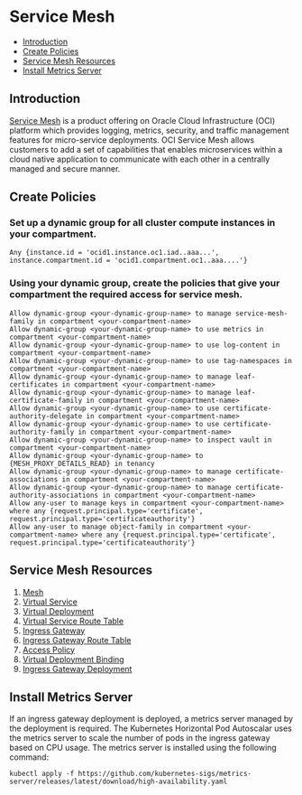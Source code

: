 # Service Mesh

- [Introduction](#introduction)
- [Create Policies](#create-policies)
- [Service Mesh Resources](#service-mesh-resources)
- [Install Metrics Server](#install-metrics-server)


## Introduction

[Service Mesh](https://preview.content.oci.oracleiaas.com/en-us/iaas/Content/service-mesh/home.htm?bundle=8067) is a product offering on Oracle Cloud Infrastructure (OCI) platform which provides logging, metrics, security, and traffic management features for micro-service deployments.
OCI Service Mesh allows customers to add a set of capabilities that enables microservices within a cloud native application to communicate with each other in a centrally managed and secure manner.

## Create Policies

### Set up a dynamic group for all cluster compute instances in your compartment.

```plain
Any {instance.id = 'ocid1.instance.oc1.iad..aaa...', instance.compartment.id = 'ocid1.compartment.oc1..aaa....'}
```

### Using your dynamic group, create the policies that give your compartment the required access for service mesh.

```plain
Allow dynamic-group <your-dynamic-group-name> to manage service-mesh-family in compartment <your-compartment-name>
Allow dynamic-group <your-dynamic-group-name> to use metrics in compartment <your-compartment-name>
Allow dynamic-group <your-dynamic-group-name> to use log-content in compartment <your-compartment-name>
Allow dynamic-group <your-dynamic-group-name> to use tag-namespaces in compartment <your-compartment-name>
Allow dynamic-group <your-dynamic-group-name> to manage leaf-certificates in compartment <your-compartment-name>
Allow dynamic-group <your-dynamic-group-name> to manage leaf-certificate-family in compartment <your-compartment-name>
Allow dynamic-group <your-dynamic-group-name> to use certificate-authority-delegate in compartment <your-compartment-name>
Allow dynamic-group <your-dynamic-group-name> to use certificate-authority-family in compartment <your-compartment-name>
Allow dynamic-group <your-dynamic-group-name> to inspect vault in compartment <your-compartment-name>
Allow dynamic-group <your-dynamic-group-name> to {MESH_PROXY_DETAILS_READ} in tenancy
Allow dynamic-group <your-dynamic-group-name> to manage certificate-associations in compartment <your-compartment-name>
Allow dynamic-group <your-dynamic-group-name> to manage certificate-authority-associations in compartment <your-compartment-name>
Allow any-user to manage keys in compartment <your-compartment-name> where any {request.principal.type='certificate', request.principal.type='certificateauthority'}
Allow any-user to manage object-family in compartment <your-compartment-name> where any {request.principal.type='certificate', request.principal.type='certificateauthority'}
```

## Service Mesh Resources
1. [Mesh](service-mesh/mesh.md)
2. [Virtual Service](service-mesh/virtual-service.md)
3. [Virtual Deployment](service-mesh/virtual-deployment.md)
4. [Virtual Service Route Table](service-mesh/virtual-service-route-table.md)
5. [Ingress Gateway](service-mesh/ingress-gateway.md)
6. [Ingress Gateway Route Table](service-mesh/ingress-gateway-route-table.md)
7. [Access Policy](service-mesh/access-policy.md)
8. [Virtual Deployment Binding](service-mesh/virtual-deployment-binding.md)
9. [Ingress Gateway Deployment](service-mesh/ingress-gateway-deployment.md)

##  Install Metrics Server

If an ingress gateway deployment is deployed, a metrics server managed by the deployment is required.
The Kubernetes Horizontal Pod Autoscalar uses the metrics server to scale the number of pods in the ingress gateway based on CPU usage.
The metrics server is installed using the following command:

```plain
kubectl apply -f https://github.com/kubernetes-sigs/metrics-server/releases/latest/download/high-availability.yaml
```
